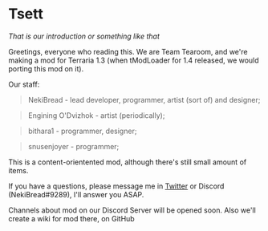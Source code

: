 # Tsett
*That is our introduction or something like that*


Greetings, everyone who reading this. We are Team Tearoom, and we're making a mod for Terraria 1.3 (when tModLoader for 1.4 released, we would porting this mod on it).

Our staff:
>NekiBread - lead developer, programmer, artist (sort of) and designer;

>Engining O'Dvizhok - artist (periodically);

>bithara1 - programmer, designer;

>snusenjoyer - programmer;

This is a content-orientented mod, although there's still small amount of items.

If you have a questions, please message me in [Twitter](https://twitter.com/NekiBread) or Discord (NekiBread#9289), I'll answer you ASAP.

Channels about mod on our Discord Server will be opened soon. Also we'll create a wiki for mod there, on GitHub
